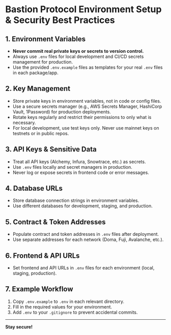 # Bastion Protocol Environment Setup & Security Best Practices

## 1. Environment Variables

- **Never commit real private keys or secrets to version control.**
- Always use `.env` files for local development and CI/CD secrets management for production.
- Use the provided `.env.example` files as templates for your real `.env` files in each package/app.

## 2. Key Management

- Store private keys in environment variables, not in code or config files.
- Use a secure secrets manager (e.g., AWS Secrets Manager, HashiCorp Vault, 1Password) for production deployments.
- Rotate keys regularly and restrict their permissions to only what is necessary.
- For local development, use test keys only. Never use mainnet keys on testnets or in public repos.

## 3. API Keys & Sensitive Data

- Treat all API keys (Alchemy, Infura, Snowtrace, etc.) as secrets.
- Use `.env` files locally and secret managers in production.
- Never log or expose secrets in frontend code or error messages.

## 4. Database URLs

- Store database connection strings in environment variables.
- Use different databases for development, staging, and production.

## 5. Contract & Token Addresses

- Populate contract and token addresses in `.env` files after deployment.
- Use separate addresses for each network (Doma, Fuji, Avalanche, etc.).

## 6. Frontend & API URLs

- Set frontend and API URLs in `.env` files for each environment (local, staging, production).

## 7. Example Workflow

1. Copy `.env.example` to `.env` in each relevant directory.
2. Fill in the required values for your environment.
3. Add `.env` to your `.gitignore` to prevent accidental commits.

---

**Stay secure!**
